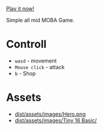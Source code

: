 
[Play it now!](https://psqq.github.io/simple-aram-2d-moba-game/dist/index.html)

Simple all mid MOBA Game.

# Controll

- `wasd` - movement
- `Mouse click` - attack
- `b` - Shop

# Assets

- [dist/assets/images/Hero.png](https://opengameart.org/content/base-character-spritesheet-16x16)
- [dist/assets/images/Tiny 16 Basic/](https://opengameart.org/content/tiny-16-basic)
